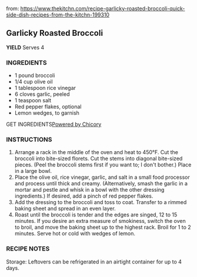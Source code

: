 from: https://www.thekitchn.com/recipe-garlicky-roasted-broccoli-quick-side-dish-recipes-from-the-kitchn-199310

## Garlicky Roasted Broccoli

**YIELD** Serves 4

### INGREDIENTS

- 1 pound broccoli
- 1/4 cup olive oil
- 1 tablespoon rice vinegar
- 6 cloves garlic, peeled
- 1 teaspoon salt
- Red pepper flakes, optional
- Lemon wedges, to garnish

GET INGREDIENTS[Powered by Chicory](http://chicory.co/?utm_source=widget-button&utm_medium=click-powered-by&utm_campaign=powered-by-chicory)

### INSTRUCTIONS

1. Arrange a rack in the middle of the oven and heat to 450°F. Cut the broccoli into bite-sized florets. Cut the stems into diagonal bite-sized pieces. (Peel the broccoli stems first if you want to; I don't bother.) Place in a large bowl.
2. Place the olive oil, rice vinegar, garlic, and salt in a small food processor and process until thick and creamy. (Alternatively, smash the garlic in a mortar and pestle and whisk in a bowl with the other dressing ingredients.) If desired, add a pinch of red pepper flakes.
3. Add the dressing to the broccoli and toss to coat. Transfer to a rimmed baking sheet and spread in an even layer.
4. Roast until the broccoli is tender and the edges are singed, 12 to 15 minutes. If you desire an extra measure of smokiness, switch the oven to broil, and move the baking sheet up to the highest rack. Broil for 1 to 2 minutes. Serve hot or cold with wedges of lemon.

### RECIPE NOTES

Storage: Leftovers can be refrigerated in an airtight container for up to 4 days.
